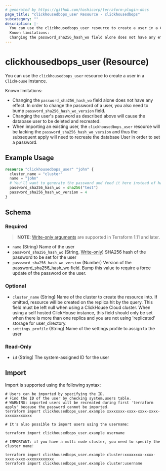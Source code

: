 ```yaml
---
# generated by https://github.com/hashicorp/terraform-plugin-docs
page_title: "clickhousedbops_user Resource - clickhousedbops"
subcategory: ""
description: |-
  You can use the clickhousedbops_user resource to create a user in a ClickHouse instance.
  Known limitations:
  Changing the password_sha256_hash_wo field alone does not have any effect. In order to change the password of a user, you also need to bump password_sha256_hash_wo_version field.Changing the user's password as described above will cause the database user to be deleted and recreated.When importing an existing user, the clickhousedbops_user resource will be lacking the password_sha256_hash_wo_version and thus the subsequent apply will need to recreate the database User in order to set a password.
---
```


# clickhousedbops_user (Resource)

You can use the `clickhousedbops_user` resource to create a user in a `ClickHouse` instance.

Known limitations:

- Changing the `password_sha256_hash_wo` field alone does not have any effect. In order to change the password of a user, you also need to bump `password_sha256_hash_wo_version` field.
- Changing the user's password as described above will cause the database user to be deleted and recreated.
- When importing an existing user, the `clickhousedbops_user` resource will be lacking the `password_sha256_hash_wo_version` and thus the subsequent apply will need to recreate the database User in order to set a password.

## Example Usage

```terraform
resource "clickhousedbops_user" "john" {
  cluster_name = "cluster"
  name = "john"
  # You'll want to generate the password and feed it here instead of hardcoding.
  password_sha256_hash_wo = sha256("test")
  password_sha256_hash_wo_version = 4
}
```

<!-- schema generated by tfplugindocs -->
## Schema

### Required

> **NOTE**: [Write-only arguments](https://developer.hashicorp.com/terraform/language/resources/ephemeral#write-only-arguments) are supported in Terraform 1.11 and later.

- `name` (String) Name of the user
- `password_sha256_hash_wo` (String, [Write-only](https://developer.hashicorp.com/terraform/language/resources/ephemeral#write-only-arguments)) SHA256 hash of the password to be set for the user
- `password_sha256_hash_wo_version` (Number) Version of the password_sha256_hash_wo field. Bump this value to require a force update of the password on the user.

### Optional

- `cluster_name` (String) Name of the cluster to create the resource into. If omitted, resource will be created on the replica hit by the query.
This field must be left null when using a ClickHouse Cloud cluster.
When using a self hosted ClickHouse instance, this field should only be set when there is more than one replica and you are not using 'replicated' storage for user_directory.
- `settings_profile` (String) Name of the settings profile to assign to the user

### Read-Only

- `id` (String) The system-assigned ID for the user

## Import

Import is supported using the following syntax:

```shell
# Users can be imported by specifying the ID.
# Find the ID of the user by checking system.users table.
# WARNING: imported users will be recreated during first 'terraform apply' because the password cannot be imported.
terraform import clickhousedbops_user.example xxxxxxxx-xxxx-xxxx-xxxx-xxxxxxxxxxxx

# It's also possible to import users using the username:

terraform import clickhousedbops_user.example username

# IMPORTANT: if you have a multi node cluster, you need to specify the cluster name!

terraform import clickhousedbops_user.example cluster:xxxxxxxx-xxxx-xxxx-xxxx-xxxxxxxxxxxx
terraform import clickhousedbops_user.example cluster:username
```
